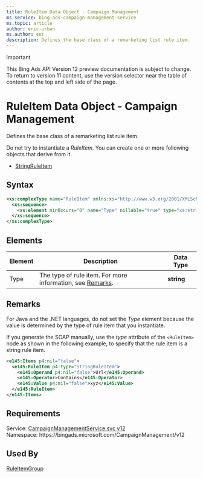 ```yaml
---
title: RuleItem Data Object - Campaign Management
ms.service: bing-ads-campaign-management-service
ms.topic: article
author: eric-urban
ms.author: eur
description: Defines the base class of a remarketing list rule item.
---
```

> [!IMPORTANT]
> This Bing Ads API Version 12 preview documentation is subject to change. To return to version 11 content, use the version selector near the table of contents at the top and left side of the page.

# RuleItem Data Object - Campaign Management
Defines the base class of a remarketing list rule item.

Do not try to instantiate a *RuleItem*. You can create one or more following objects that derive from it.
- [StringRuleItem](stringruleitem.md)

## Syntax
```xml
<xs:complexType name="RuleItem" xmlns:xs="http://www.w3.org/2001/XMLSchema">
  <xs:sequence>
    <xs:element minOccurs="0" name="Type" nillable="true" type="xs:string" />
  </xs:sequence>
</xs:complexType>
```

## <a name="elements"></a>Elements

|Element|Description|Data Type|
|-----------|---------------|-------------|
|<a name="type"></a>Type|The type of rule item. For more information, see [Remarks](#remarks).|**string**|

## <a name="remarks"></a>Remarks
For Java and the .NET languages, do not set the *Type* element because the value is determined by the type of rule item that you instantiate.

If you generate the SOAP manually, use the *type* attribute of the `<RuleItem>` node as shown in the following example, to specify that the rule item is a string rule item.

```xml
<e145:Items p4:nil="false">
  <e145:RuleItem p4:type="StringRuleItem">
    <e145:Operand p4:nil="false">Url</e145:Operand>
    <e145:Operator>Contains</e145:Operator>
    <e145:Value p4:nil="false">xyz</e145:Value>
  </e145:RuleItem>
</e145:Items>
```

## Requirements
Service: [CampaignManagementService.svc v12](https://campaign.api.bingads.microsoft.com/Api/Advertiser/CampaignManagement/v12/CampaignManagementService.svc)  
Namespace: https\://bingads.microsoft.com/CampaignManagement/v12  

## Used By
[RuleItemGroup](ruleitemgroup.md)  
